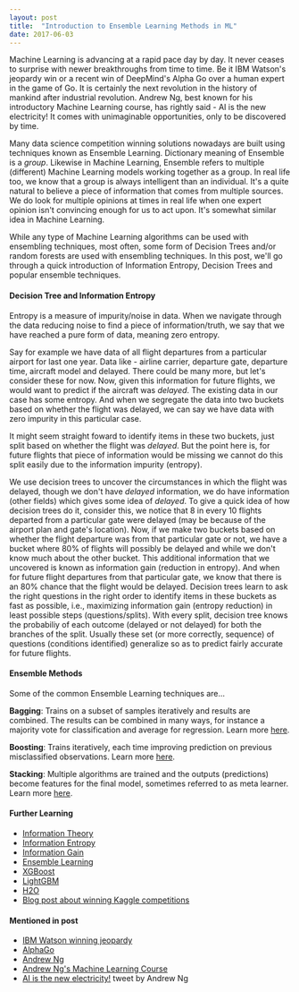 ```yaml
---
layout: post
title:  "Introduction to Ensemble Learning Methods in ML"
date: 2017-06-03
---
```


Machine Learning is advancing at a rapid pace day by day. It never ceases to surprise with newer breakthroughs from time to time. Be it IBM Watson's jeopardy win or a recent win of DeepMind's Alpha Go over a human expert in the game of Go. It is certainly the next revolution in the history of mankind after industrial revolution. Andrew Ng, best known for his introductory Machine Learning course, has rightly said - AI is the new electricity! It comes with unimaginable opportunities, only to be discovered by time.

Many data science competition winning solutions nowadays are built using techniques known as Ensemble Learning. Dictionary meaning of Ensemble is a _group_. Likewise in Machine Learning, Ensemble refers to multiple (different) Machine Learning models working together as a group. In real life too, we know that a group is always intelligent than an individual. It's a quite natural to believe a piece of information that comes from multiple sources. We do look for multiple opinions at times in real life when one expert opinion isn't convincing enough for us to act upon. It's somewhat similar idea in Machine Learning. 

While any type of Machine Learning algorithms can be used with ensembling techniques, most often, some form of Decision Trees and/or random forests are used with ensembling techniques. In this post, we'll go through a quick introduction of Information Entropy, Decision Trees and popular ensemble techniques.

#### __Decision Tree and Information Entropy__ 
Entropy is a measure of impurity/noise in data. When we navigate through the data reducing noise to find a piece of information/truth, we say that we have reached a pure form of data, meaning zero entropy. 

Say for example we have data of all flight departures from a particular airport for last one year. Data like - airline carrier, departure gate, departure time, aircraft model and delayed. There could be many more, but let's consider these for now. Now, given this information for future flights, we would want to predict if the aircraft was _delayed_. The existing data in our case has some entropy. And when we segregate the data into two buckets based on whether the flight was delayed, we can say we have data with zero impurity in this particular case.

It might seem straight foward to identify items in these two buckets, just split based on whether the flight was _delayed_. But the point here is, for future flights that piece of information would be missing we cannot do this split easily due to the information impurity (entropy).

We use decision trees to uncover the circumstances in which the flight was delayed, though we don't have _delayed_ information, we do have information (other fields) which gives some idea of _delayed_. To give a quick idea of how decision trees do it, consider this, we notice that 8 in every 10 flights departed from a particular gate were delayed (may be because of the airport plan and gate's location). Now, if we make two buckets based on whether the flight departure was from that particular gate or not, we have a bucket where 80% of flights will possibly be delayed and while we don't know much about the other bucket. This additional information that we uncovered is known as information gain (reduction in entropy). And when for future flight departures from that particular gate, we know that there is an 80% chance that the flight would be delayed. Decision trees learn to ask the right questions in the right order to identify items in these buckets as fast as possible, i.e., maximizing information gain (entropy reduction) in least possible steps (questions/splits). With every split, decision tree knows the probabiliy of each outcome (delayed or not delayed) for both the branches of the split. Usually these set (or more correctly, sequence) of questions (conditions identified) generalize so as to predict fairly accurate for future flights.

#### __Ensemble Methods__
Some of the common Ensemble Learning techniques are...

__Bagging__: Trains on a subset of samples iteratively and results are combined. The results can be combined in many ways, for instance a majority vote for classification and average for regression. Learn more <A href="https://en.wikipedia.org/wiki/Bootstrap_aggregating" target="_blank">here</A>.

__Boosting__: Trains iteratively, each time improving prediction on previous misclassified observations. Learn more <A href="https://en.wikipedia.org/wiki/Boosting_(machine_learning)" target="_blank">here</A>.

__Stacking__: Multiple algorithms are trained and the outputs (predictions) become features for the final model, sometimes referred to as meta learner. Learn more <A href="https://en.wikipedia.org/wiki/Ensemble_learning#Stacking" target="_blank">here</A>.


#### Further Learning
* <A href="https://www.khanacademy.org/computing/computer-science/informationtheory" target="_blank">Information Theory</A>
* <A href="https://en.wikipedia.org/wiki/Entropy_(information_theory)" target="_blank">Information Entropy</A>
* <A href="https://en.wikipedia.org/wiki/Information_gain_in_decision_trees" target="_blank">Information Gain</A>
* <A href="https://en.wikipedia.org/wiki/Ensemble_learning" target="_blank">Ensemble Learning</A>
* <A href="https://xgboost.readthedocs.io/en/latest/" target="_blank">XGBoost</A>
* <A href="https://github.com/Microsoft/LightGBM" target="_blank">LightGBM</A>
* <A href="http://docs.h2o.ai/h2o/latest-stable/h2o-docs/data-science/gbm.html" target="_blank">H2O</A>
* <A href="https://www.import.io/post/how-to-win-a-kaggle-competition/" target="_blank">Blog post about winning Kaggle competitions</A>

#### Mentioned in post
* <A href="https://en.wikipedia.org/wiki/Watson_(computer)#Jeopardy.21" target="_blank">IBM Watson winning jeopardy</A>
* <A href="https://en.wikipedia.org/wiki/AlphaGo" target="_blank">AlphaGo</A>
* <A href="https://en.wikipedia.org/wiki/Andrew_Ng" target="_blank">Andrew Ng</A>
* <A href="https://www.coursera.org/learn/machine-learning" target="_blank">Andrew Ng's Machine Learning Course</A>
* <A href="https://twitter.com/andrewyng/status/735874952008589312?lang=en" target="_blank">AI is the new electricity!</A> tweet by Andrew Ng

